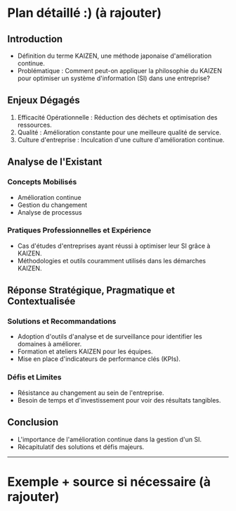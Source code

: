 # **Plan détaillé :)** (à rajouter)

## Introduction

- Définition du terme KAIZEN, une méthode japonaise d'amélioration continue.
- Problématique : Comment peut-on appliquer la philosophie du KAIZEN pour optimiser un système d'information (SI) dans une entreprise?

## Enjeux Dégagés

1. Efficacité Opérationnelle : Réduction des déchets et optimisation des ressources.
2. Qualité : Amélioration constante pour une meilleure qualité de service.
3. Culture d'entreprise : Inculcation d'une culture d'amélioration continue.

## Analyse de l'Existant

### Concepts Mobilisés

- Amélioration continue
- Gestion du changement
- Analyse de processus

### Pratiques Professionnelles et Expérience

- Cas d'études d'entreprises ayant réussi à optimiser leur SI grâce à KAIZEN.
- Méthodologies et outils couramment utilisés dans les démarches KAIZEN.

## Réponse Stratégique, Pragmatique et Contextualisée

### Solutions et Recommandations

- Adoption d'outils d'analyse et de surveillance pour identifier les domaines à améliorer.
- Formation et ateliers KAIZEN pour les équipes.
- Mise en place d'indicateurs de performance clés (KPIs).

### Défis et Limites

- Résistance au changement au sein de l'entreprise.
- Besoin de temps et d'investissement pour voir des résultats tangibles.

## Conclusion

- L'importance de l'amélioration continue dans la gestion d'un SI.
- Récapitulatif des solutions et défis majeurs.
---
# Exemple + source si nécessaire (à rajouter)